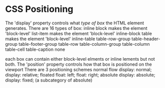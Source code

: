 # CSS Positioning

The 'display' property controls what _type of box_ the HTML element generates.
There are 16 types of box: inline block makes the element 'block-level'
list-item makes the element 'block-level' inline-block table makes the element
'block-level' inline-table table-row-group table-header-group table-footer-group
table-row table-column-group table-column table-cell table-caption none

each box can contain either block-level elments or inline lements but not both.
The 'position' property controls how that box is positioned on the viewport
There are 3 positioning schemes normal flow display: normal; display: relative;
floated float: left; float: right; absolute display: absolute; display: fixed;
(a subcategory of absolute)
